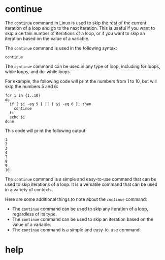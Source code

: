 # continue 

The `continue` command in Linux is used to skip the rest of the current iteration of a loop and go to the next iteration. This is useful if you want to skip a certain number of iterations of a loop, or if you want to skip an iteration based on the value of a variable.

The `continue` command is used in the following syntax:

```
continue
```

The `continue` command can be used in any type of loop, including for loops, while loops, and do-while loops.

For example, the following code will print the numbers from 1 to 10, but will skip the numbers 5 and 6:

```
for i in {1..10}
do
  if [ $i -eq 5 ] || [ $i -eq 6 ]; then
    continue
  fi
  echo $i
done
```

This code will print the following output:

```
1
2
3
4
7
8
9
10
```

The `continue` command is a simple and easy-to-use command that can be used to skip iterations of a loop. It is a versatile command that can be used in a variety of contexts.

Here are some additional things to note about the `continue` command:

* The `continue` command can be used to skip any iteration of a loop, regardless of its type.
* The `continue` command can be used to skip an iteration based on the value of a variable.
* The `continue` command is a simple and easy-to-use command.




# help 

```

```
